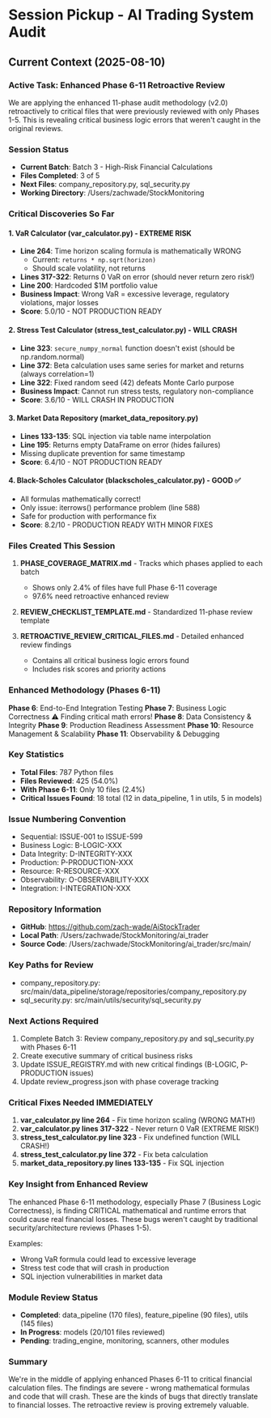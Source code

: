 # Session Pickup - AI Trading System Audit

## Current Context (2025-08-10)

### Active Task: Enhanced Phase 6-11 Retroactive Review
We are applying the enhanced 11-phase audit methodology (v2.0) retroactively to critical files that were previously reviewed with only Phases 1-5. This is revealing critical business logic errors that weren't caught in the original reviews.

### Session Status
- **Current Batch**: Batch 3 - High-Risk Financial Calculations
- **Files Completed**: 3 of 5
- **Next Files**: company_repository.py, sql_security.py
- **Working Directory**: /Users/zachwade/StockMonitoring

### Critical Discoveries So Far

#### 1. VaR Calculator (var_calculator.py) - EXTREME RISK
- **Line 264**: Time horizon scaling formula is mathematically WRONG
  - Current: `returns * np.sqrt(horizon)` 
  - Should scale volatility, not returns
- **Lines 317-322**: Returns 0 VaR on error (should never return zero risk!)
- **Line 200**: Hardcoded $1M portfolio value
- **Business Impact**: Wrong VaR = excessive leverage, regulatory violations, major losses
- **Score**: 5.0/10 - NOT PRODUCTION READY

#### 2. Stress Test Calculator (stress_test_calculator.py) - WILL CRASH
- **Line 323**: `secure_numpy_normal` function doesn't exist (should be np.random.normal)
- **Line 372**: Beta calculation uses same series for market and returns (always correlation=1)
- **Line 322**: Fixed random seed (42) defeats Monte Carlo purpose
- **Business Impact**: Cannot run stress tests, regulatory non-compliance
- **Score**: 3.6/10 - WILL CRASH IN PRODUCTION

#### 3. Market Data Repository (market_data_repository.py)
- **Lines 133-135**: SQL injection via table name interpolation
- **Line 195**: Returns empty DataFrame on error (hides failures)
- Missing duplicate prevention for same timestamp
- **Score**: 6.4/10 - NOT PRODUCTION READY

#### 4. Black-Scholes Calculator (blackscholes_calculator.py) - GOOD ✅
- All formulas mathematically correct!
- Only issue: iterrows() performance problem (line 588)
- Safe for production with performance fix
- **Score**: 8.2/10 - PRODUCTION READY WITH MINOR FIXES

### Files Created This Session

1. **PHASE_COVERAGE_MATRIX.md** - Tracks which phases applied to each batch
   - Shows only 2.4% of files have full Phase 6-11 coverage
   - 97.6% need retroactive enhanced review
   
2. **REVIEW_CHECKLIST_TEMPLATE.md** - Standardized 11-phase review template

3. **RETROACTIVE_REVIEW_CRITICAL_FILES.md** - Detailed enhanced review findings
   - Contains all critical business logic errors found
   - Includes risk scores and priority actions

### Enhanced Methodology (Phases 6-11)

**Phase 6**: End-to-End Integration Testing
**Phase 7**: Business Logic Correctness ⚠️ Finding critical math errors!
**Phase 8**: Data Consistency & Integrity
**Phase 9**: Production Readiness Assessment
**Phase 10**: Resource Management & Scalability
**Phase 11**: Observability & Debugging

### Key Statistics
- **Total Files**: 787 Python files
- **Files Reviewed**: 425 (54.0%)
- **With Phase 6-11**: Only 10 files (2.4%)
- **Critical Issues Found**: 18 total (12 in data_pipeline, 1 in utils, 5 in models)

### Issue Numbering Convention
- Sequential: ISSUE-001 to ISSUE-599
- Business Logic: B-LOGIC-XXX
- Data Integrity: D-INTEGRITY-XXX
- Production: P-PRODUCTION-XXX
- Resource: R-RESOURCE-XXX
- Observability: O-OBSERVABILITY-XXX
- Integration: I-INTEGRATION-XXX

### Repository Information
- **GitHub**: https://github.com/zach-wade/AiStockTrader
- **Local Path**: /Users/zachwade/StockMonitoring/ai_trader
- **Source Code**: /Users/zachwade/StockMonitoring/ai_trader/src/main/

### Key Paths for Review
- company_repository.py: src/main/data_pipeline/storage/repositories/company_repository.py
- sql_security.py: src/main/utils/security/sql_security.py

### Next Actions Required
1. Complete Batch 3: Review company_repository.py and sql_security.py with Phases 6-11
2. Create executive summary of critical business risks
3. Update ISSUE_REGISTRY.md with new critical findings (B-LOGIC, P-PRODUCTION issues)
4. Update review_progress.json with phase coverage tracking

### Critical Fixes Needed IMMEDIATELY
1. **var_calculator.py line 264** - Fix time horizon scaling (WRONG MATH!)
2. **var_calculator.py lines 317-322** - Never return 0 VaR (EXTREME RISK!)
3. **stress_test_calculator.py line 323** - Fix undefined function (WILL CRASH!)
4. **stress_test_calculator.py line 372** - Fix beta calculation
5. **market_data_repository.py lines 133-135** - Fix SQL injection

### Key Insight from Enhanced Review
The enhanced Phase 6-11 methodology, especially Phase 7 (Business Logic Correctness), is finding CRITICAL mathematical and runtime errors that could cause real financial losses. These bugs weren't caught by traditional security/architecture reviews (Phases 1-5). 

Examples:
- Wrong VaR formula could lead to excessive leverage
- Stress test code that will crash in production
- SQL injection vulnerabilities in market data

### Module Review Status
- **Completed**: data_pipeline (170 files), feature_pipeline (90 files), utils (145 files)
- **In Progress**: models (20/101 files reviewed)
- **Pending**: trading_engine, monitoring, scanners, other modules

### Summary
We're in the middle of applying enhanced Phases 6-11 to critical financial calculation files. The findings are severe - wrong mathematical formulas and code that will crash. These are the kinds of bugs that directly translate to financial losses. The retroactive review is proving extremely valuable.